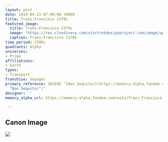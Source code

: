 ```yaml
---
layout: post
date: 2019-04-23 07:00:00 +0000
title: Trans-Francisco 2370s
featured_image:
  title: Trans-Francisco 2370s
  image: "https://res.cloudinary.com/startrekdesignproject-com/image/upload/v1556057278/TransFrancisco2370s.png"
  caption: Trans-Francisco 2370s
time_period: 2300s
quadrants: Alpha
universes:
- Prime
affiliations:
- Earth
types:
- Transport
franchise: Voyager
primary_reference: S02E05 "[Non Sequitur](https://memory-alpha.fandom.com/wiki/Non_Sequitur
  "Non Sequitur")"
designer: ''
memory_alpha_url: https://memory-alpha.fandom.com/wiki/Trans_Francisco

---
```

## Canon Image

![](https://res.cloudinary.com/startrekdesignproject-com/image/upload/v1556057278/TransFrancisco2370s1.png)